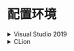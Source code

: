# 配置环境  

<details>  
  <summary>Visual Studio 2019</summary>  

## 第一步  
打开VS2019,并新建空项目,名为 Rational_test(名字自己写)  
## 第二步  
* 1.从 [这里](https://github.com/Zightch/rational-number/releases) 下载已经编译生成好的dll文件和用户头文件  
**(注意:找RationalNumber_VS2019.MSVC.zip , 这样下载的才是VS2019(MSVC)的类库)**  
如果你不放心可以从 [这里](https://github.com/Zightch/rational-number/archive/refs/heads/main.zip) 下载源代码,自己编译  
* 2.打开下载好的 RationalNumber_VS2019.MSVC.zip  
将 RationalNumber.h 和 RationalNumber.lib 解压到 RationalNumber_test.vcxproj 所在目录下  
![image](https://github.com/Zightch/rational-number/blob/main/%E4%BD%BF%E7%94%A8%E6%96%87%E6%A1%A3/%E9%85%8D%E7%BD%AE%E7%8E%AF%E5%A2%83/Visual%20Studio%202019/%E7%AC%AC%E4%BA%8C%E6%AD%A5.PNG)  
## 第三步  
* 1.打开你新建好的项目  
* 2.右键头文件->添加->现有项  
![image](https://github.com/Zightch/rational-number/blob/main/%E4%BD%BF%E7%94%A8%E6%96%87%E6%A1%A3/%E9%85%8D%E7%BD%AE%E7%8E%AF%E5%A2%83/Visual%20Studio%202019/%E7%AC%AC%E4%B8%89%E6%AD%A5.PNG)  
* 3.选择 RationalNumber.h ,点击添加  
![image](https://github.com/Zightch/rational-number/blob/main/%E4%BD%BF%E7%94%A8%E6%96%87%E6%A1%A3/%E9%85%8D%E7%BD%AE%E7%8E%AF%E5%A2%83/Visual%20Studio%202019/%E7%AC%AC%E4%B8%89%E6%AD%A52.PNG)  
* 4.更改架构为 x64  
![image](https://github.com/Zightch/rational-number/blob/main/%E4%BD%BF%E7%94%A8%E6%96%87%E6%A1%A3/%E9%85%8D%E7%BD%AE%E7%8E%AF%E5%A2%83/Visual%20Studio%202019/%E7%AC%AC%E4%B8%89%E6%AD%A53.PNG)  
* 5.打开项目属性,展开 链接器 ,找到 附加依赖项 ,点击右边的小箭头,点击 编辑  
![image](https://github.com/Zightch/rational-number/blob/main/%E4%BD%BF%E7%94%A8%E6%96%87%E6%A1%A3/%E9%85%8D%E7%BD%AE%E7%8E%AF%E5%A2%83/Visual%20Studio%202019/%E7%AC%AC%E4%B8%89%E6%AD%A54.PNG)  
* 6.将 RationalNumber.lib 写进第一个方框内 (注意:有时候需要写 RationalNumber.lib 的绝对路径)  
![image](https://github.com/Zightch/rational-number/blob/main/%E4%BD%BF%E7%94%A8%E6%96%87%E6%A1%A3/%E9%85%8D%E7%BD%AE%E7%8E%AF%E5%A2%83/Visual%20Studio%202019/%E7%AC%AC%E4%B8%89%E6%AD%A55.PNG)  
* 7.点击确定,点击应用  
## 第四步  
* 1.右键源文件->新建项->Cpp文件  
* 2.写入代码  
![image](https://github.com/Zightch/rational-number/blob/main/%E4%BD%BF%E7%94%A8%E6%96%87%E6%A1%A3/%E9%85%8D%E7%BD%AE%E7%8E%AF%E5%A2%83/Visual%20Studio%202019/%E7%AC%AC%E5%9B%9B%E6%AD%A5.PNG)  
* 3.编译运行(本地 windows 调试器)  
你会发现弹出了一个提示框
![image](https://github.com/Zightch/rational-number/blob/main/%E4%BD%BF%E7%94%A8%E6%96%87%E6%A1%A3/%E9%85%8D%E7%BD%AE%E7%8E%AF%E5%A2%83/Visual%20Studio%202019/%E7%AC%AC%E5%9B%9B%E6%AD%A52.PNG)  
* 4.将 RationalNumber.dll 复制到 RationalNumber_test.exe 所在目录下  
![image](https://github.com/Zightch/rational-number/blob/main/%E4%BD%BF%E7%94%A8%E6%96%87%E6%A1%A3/%E9%85%8D%E7%BD%AE%E7%8E%AF%E5%A2%83/Visual%20Studio%202019/%E7%AC%AC%E5%9B%9B%E6%AD%A53.PNG)  
* 5.再次重新编译运行就不会有问题了  

</details>  
<details>  
  <summary>CLion</summary>  

## 第一步  
打开CLion,并新建C++可执行文件,名为 Rational_test_CLion (名字自己写)  
## 第二步  
* 1.从 [这里](https://github.com/Zightch/rational-number/releases) 下载已经编译生成好的dll文件和用户头文件  
**(注意:找libRationalNumber_CLion-CMake.MinGW.zip , 这样下载的才是CLion-CMake(MinGW)的类库)**  
如果你不放心可以从 [这里](https://github.com/Zightch/rational-number/archive/refs/heads/main.zip) 下载源代码,自己编译  
* 2.打开下载好的 libRationalNumber_CLion-CMake.MinGW.zip  
将 RationalNumber.h 解压到 main.cpp 所在目录下  
![image]()  
* 3.新建文件夹,文件夹名为 lib **(不推荐自己写)**  
将 libRationalNumber.dll 解压进去  

</details>  
